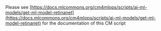 Please see [https://docs.mlcommons.org/cm4mlops/scripts/ai-ml-models/get-ml-model-retinanet](https://docs.mlcommons.org/cm4mlops/scripts/ai-ml-models/get-ml-model-retinanet) for the documentation of this CM script
